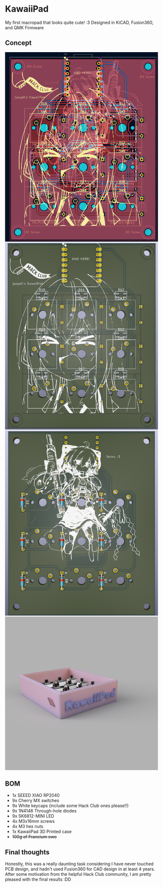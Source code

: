# KawaiiPad

My first macropad that looks quite cute! :3
Designed in KiCAD, Fusion360, and QMK Firmware

## Concept

![PCB Design](./demo/pcb_design.png)
![PCB Front Render](./demo/pcb_front_render.png)
![PCB Back Render](./demo/pcb_back_render.png)
![Case Design](./demo/case_render.png)

## BOM

- 1x SEEED XIAO RP2040
- 9x Cherry MX switches
- 9x White keycaps (include some Hack Club ones please!!)
- 9x 1N4148 Through-hole diodes
- 9x SK6812-MINI LED
- 4x M3x16mm screws
- 4x M3 hex nuts
- 1x KawaiiPad 3D Printed case
- ~~100g of Francium owo~~

## Final thoughts
Honestly, this was a really daunting task considering I have never touched PCB design, and hadn't used Fusion360 for CAD design in at least 4 years. After some motivation from the helpful Hack Club community, I am pretty pleased with the final results :DD